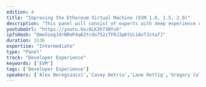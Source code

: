 ```yaml
---
edition: 4
title: "Improving the Ethereum Virtual Machine (EVM 1.0, 1.5, 2.0)"
description: "This panel will consist of experts with deep experience designing and building both the current iteration of the Ethereum Virtual Machine, EVM 1.0, as well as various candidates for future virtual machines including EVM 1.5 (several improvements to the existing EVM) and Ewasm (a reimagining of the Ethereum Virtual Machine built using industry-standard WebAssembly technology). These experts will discuss the history and current state of EVM 1.0, the various improvement proposals that are on the table, and the various initiatives underway today. It will also touch upon harder, more controversial questions regarding the EVM 1.5 and EVM 2.0 (Ewasm) proposals. The panel will give audience members an opportunity to learn about how and why Ethereum and its smart contracts work the way they do today, to ask questions of the experts behind this design, and to participate in the conversation about the future of Ethereum--both the low-level virtual machine and the stack of developer tooling (such as Solidity) built on top of it."
youtubeUrl: "https://youtu.be/ALK3h73WYu0"
ipfsHash: "Qme5zogJdrNReP4q62tcdo752zTFRJ3pKtUi1AxTJztafJ"
duration: 3136
expertise: "Intermediate"
type: "Panel"
track: "Developer Experience"
keywords: ['EVM']
tags: ['Developer Experience']
speakers: ['Alex Beregszaszi','Casey Detrio','Lane Rettig','Gregory Colvin','Danny Ryan','Paweł Bylica']
---
```

